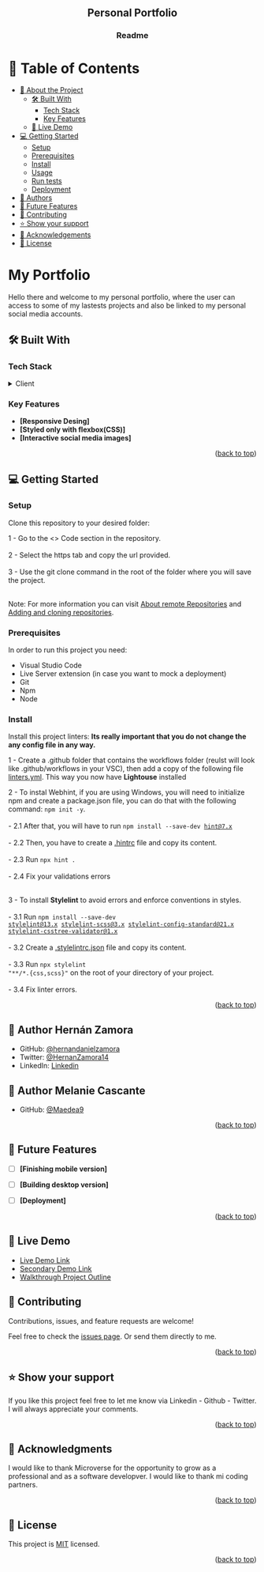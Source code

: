 <a name="readme-top"></a>

<div align="center">

  <h2><b>Personal Portfolio</b></h2>
   <h3><b>Readme</b></h3>

</div>

<!-- TABLE OF CONTENTS -->

# 📗 Table of Contents

- [📖 About the Project](#about-project)
  - [🛠 Built With](#built-with)
    - [Tech Stack](#tech-stack)
    - [Key Features](#key-features)
  - [🚀 Live Demo](#live-demo)
- [💻 Getting Started](#getting-started)
  - [Setup](#setup)
  - [Prerequisites](#prerequisites)
  - [Install](#install)
  - [Usage](#usage)
  - [Run tests](#run-tests)
  - [Deployment](#triangular_flag_on_post-deployment)
- [👥 Authors](#authors)
- [🔭 Future Features](#future-features)
- [🤝 Contributing](#contributing)
- [⭐️ Show your support](#support)
- [🙏 Acknowledgements](#acknowledgements)
- [📝 License](#license)

# My Portfolio <a name="about-project"></a>

Hello there and welcome to my personal portfolio, where the user can access to some of my lastests projects and also be linked to my personal social media accounts.

## 🛠 Built With <a name="built-with"></a>

### Tech Stack <a name="tech-stack"></a>

<details>
    <summary>Client</summary>
    <ul>
        <li><a href="https://html.spec.whatwg.org/multipage/">HTML</a></li>
        <li><a href="https://www.w3.org/Style/CSS/Overview.en.html">CSS</a></li>
    </ul>
</details>


<!-- Features -->

### Key Features <a name="key-features"></a>


- **[Responsive Desing]**
- **[Styled only with flexbox(CSS)]**
- **[Interactive social media images]**


<p align="right">(<a href="#readme-top">back to top</a>)</p>


<!-- GETTING STARTED -->

## 💻 Getting Started <a name="getting-started"></a>


### Setup

Clone this repository to your desired folder: 

  1 - Go to the <> Code section in the repository. <br></br>
  2 - Select the https tab and copy the url provided. <br></br>
  3 - Use the git clone command in the root of the folder where you will save the project.<br></br>

Note: For more information you can visit <a href="https://docs.github.com/es/get-started/getting-started-with-git/about-remote-repositories" target="_blank">About remote Repositories</a> and <a href="https://docs.github.com/en/desktop/contributing-and-collaborating-using-github-desktop/adding-and-cloning-repositories/cloning-and-forking-repositories-from-github-desktop" target="_blank">Adding and cloning repositories</a>.

### Prerequisites

In order to run this project you need:
- Visual Studio Code
- Live Server extension (in case you want to mock a deployment)
- Git
- Npm
- Node

### Install

Install this project linters: 
<b>Its really important that you do not change the any config file in any way.</b>

  1 - Create a .github folder that contains the workflows folder (reulst will look like .github/workflows in your VSC), then add a copy of the following file <a href="https://github.com/microverseinc/linters-config/blob/master/html-css/.github/workflows/linters.yml" target="_blank">linters.yml</a>. This way you now have <b>Lightouse</b> installed

  2 - To instal <bv>Webhint</b>, if you are using Windows, you will need to initialize npm and create a package.json file, you can do that with the following command: <code>npm init -y</code>. <br></br>
      - 2.1 After that, you will have to run <code>npm install --save-dev hint@7.x</code> <br></br>
      - 2.2 Then, you have to create a <a href="https://github.com/microverseinc/linters-config/blob/master/html-css/.hintrc" target="_blank">.hintrc</a> file and copy its content. <br></br>
      - 2.3 Run <code>npx hint .</code> <br></br>
      - 2.4 Fix your validations errors <br></br>

  3 - To install <b>Stylelint</b> to avoid errors and enforce conventions in styles. <br></br>
      - 3.1 Run <code>npm install --save-dev stylelint@13.x stylelint-scss@3.x stylelint-config-standard@21.x stylelint-csstree-validator@1.x</code> <br></br>
      - 3.2 Create a <a href="https://github.com/microverseinc/linters-config/blob/master/html-css/.stylelintrc.json" target="_blank">.stylelintrc.json</a> file and copy its content. <br></br>
      - 3.3 Run <code>npx stylelint "**/*.{css,scss}"</code> on the root of your directory of your project. <br></br>
      - 3.4 Fix linter errors.

<p align="right">(<a href="#readme-top">back to top</a>)</p>

<!-- AUTHORS -->

## 👥 Author <a name="authors">Hernán Zamora</a>

- GitHub: [@hernandanielzamora](https://github.com/hernandanielzamora)
- Twitter: [@HernanZamora14](https://twitter.com/HernanZamora14)
- LinkedIn: [Linkedin](https://www.linkedin.com/in/hernan-zamora-03a697236/)

## 👥 Author <a name="authors">Melanie Cascante</a>

- GitHub: [@Maedea9](https://github.com/Maedea9)

<p align="right">(<a href="#readme-top">back to top</a>)</p>

<!-- FUTURE FEATURES -->

## 🔭 Future Features <a name="future-features"></a>


- [ ] **[Finishing mobile version]**
- [ ] **[Building desktop version]**
- [ ] **[Deployment]**


<p align="right">(<a href="#readme-top">back to top</a>)</p>

<!-- LIVE DEMO -->

## 🚀 Live Demo <a name="live-demo"></a>


- [Live Demo Link](https://hernandanielzamora.github.io/Portfolio/)
- [Secondary Demo Link](https://projecttrial.netlify.app/)
- [Walkthrough Project Outline](https://www.loom.com/share/1df0ff187f3c44ab84b3fc05fc41ab34)

<!-- CONTRIBUTING -->

## 🤝 Contributing <a name="contributing"></a>

Contributions, issues, and feature requests are welcome!

Feel free to check the [issues page](../../issues/). Or send them directly to me.

<p align="right">(<a href="#readme-top">back to top</a>)</p>

<!-- SUPPORT -->

## ⭐️ Show your support <a name="support"></a>

If you like this project feel free to let me know via Linkedin - Github - Twitter. I will always appreciate your comments.

<p align="right">(<a href="#readme-top">back to top</a>)</p>

<!-- ACKNOWLEDGEMENTS -->

## 🙏 Acknowledgments <a name="acknowledgements"></a>

I would like to thank Microverse  for the opportunity to grow as a professional and as a software developver. I would like to thank mi coding partners.


<p align="right">(<a href="#readme-top">back to top</a>)</p>

<!-- LICENSE -->

## 📝 License <a name="license"></a>

This project is [MIT](./LICENSE) licensed.

<p align="right">(<a href="#readme-top">back to top</a>)</p>
